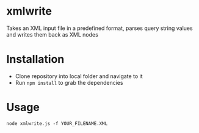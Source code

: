 # xmlwrite

Takes an XML input file in a predefined format, parses query string values and writes them back as XML nodes


# Installation

* Clone repository into local folder and navigate to it
* Run `npm install` to grab the dependencies

# Usage

`node xmlwrite.js -f YOUR_FILENAME.XML`